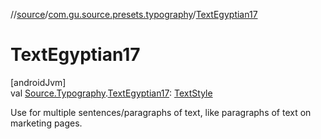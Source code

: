 //[source](../../index.md)/[com.gu.source.presets.typography](index.md)/[TextEgyptian17](-text-egyptian17.md)

# TextEgyptian17

[androidJvm]\
val [Source.Typography](../com.gu.source/-source/-typography/index.md).[TextEgyptian17](-text-egyptian17.md): [TextStyle](https://developer.android.com/reference/kotlin/androidx/compose/ui/text/TextStyle.html)

Use for multiple sentences/paragraphs of text, like paragraphs of text on marketing pages.
